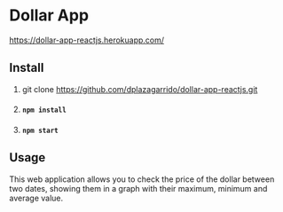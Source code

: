 # Dollar App

https://dollar-app-reactjs.herokuapp.com/

## Install
1. git clone https://github.com/dplazagarrido/dollar-app-reactjs.git
2. #### `npm install`
3. #### `npm start`

## Usage
This web application allows you to check the price of the dollar between two dates, showing them in a graph with their maximum, minimum and average value.
